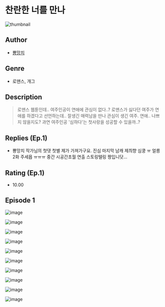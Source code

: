 # 찬란한 너를 만나
![thumbnail](https://image-comic.pstatic.net/user_contents_data/challenge_comic/2023/05/25/366339/upload_7377288952450200880_480x623.jpeg)

## Author
- [뿅망치](https://comic.naver.com/artistTitle?id=366339)

## Genre
- 로맨스, 개그

## Description
> 로맨스 웹툰인데.. 여주인공이 연애에 관심이 없다..? 로맨스가 싫다던 여주가 연애를 하겠다고 선언하는데.. 잘생긴 매력남을 만나 관심이 생긴 여주. 연애.. 나쁘지 않을지도? 과연 여주인공 '심하다'는 첫사랑을 성공할 수 있을까..?

## Replies (Ep.1)
- 뿅망치 작가님의 첫댓 첫별 제가 가져가구요. 진심 마지막 남캐 제츼향 심쿵 ㅠ 얼릉 2화 주세욥 ㅠㅠㅠ 중간 시공간초월 연출 스토링텔링 짱입니닷...

## Rating (Ep.1)
- 10.00

## Episode 1
![image](https://image-comic.pstatic.net/user_contents_data/challenge_comic/2023/05/26/366339/upload_3846409864015589945.jpeg)

![image](https://image-comic.pstatic.net/user_contents_data/challenge_comic/2023/05/26/366339/upload_4134923922005123890.jpeg)

![image](https://image-comic.pstatic.net/user_contents_data/challenge_comic/2023/05/26/366339/upload_7077461129512105779.jpeg)

![image](https://image-comic.pstatic.net/user_contents_data/challenge_comic/2023/05/26/366339/upload_4121750466930881894.jpeg)

![image](https://image-comic.pstatic.net/user_contents_data/challenge_comic/2023/05/26/366339/upload_3702913486223913529.jpeg)

![image](https://image-comic.pstatic.net/user_contents_data/challenge_comic/2023/05/26/366339/upload_3905518311222358581.jpeg)

![image](https://image-comic.pstatic.net/user_contents_data/challenge_comic/2023/05/26/366339/upload_7292515494240204388.jpeg)

![image](https://image-comic.pstatic.net/user_contents_data/challenge_comic/2023/05/26/366339/upload_3905236819888387681.jpeg)

![image](https://image-comic.pstatic.net/user_contents_data/challenge_comic/2023/05/26/366339/upload_4049920463310305330.jpeg)

![image](https://image-comic.pstatic.net/user_contents_data/challenge_comic/2023/05/26/366339/upload_4122027552568194353.jpeg)
